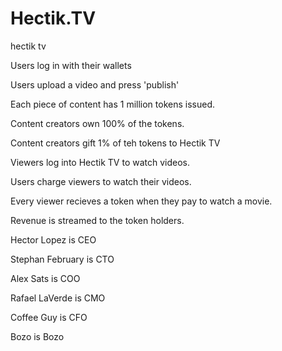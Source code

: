 # Hectik.TV
hectik tv

Users log in with their wallets 

Users upload a video and press 'publish' 

Each piece of content has 1 million tokens issued. 

Content creators own 100% of the tokens. 

Content creators gift 1% of teh tokens to Hectik TV

Viewers log into Hectik TV to watch videos. 

Users charge viewers to watch their videos. 

Every viewer recieves a token when they pay to watch a movie. 

Revenue is streamed to the token holders. 

Hector Lopez is CEO 

Stephan February is CTO 

Alex Sats is COO  

Rafael LaVerde is CMO

Coffee Guy is CFO

Bozo is Bozo 

